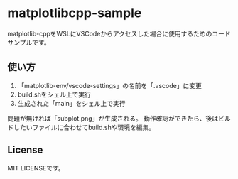 # matplotlibcpp-sample

matplotlib-cppをWSLにVSCodeからアクセスした場合に使用するためのコードサンプルです。

## 使い方

1. 「matplotlib-env/vscode-settings」の名前を「.vscode」に変更
2. build.shをシェル上で実行
3. 生成された「main」をシェル上で実行

問題が無ければ「subplot.png」が生成される。
動作確認ができたら、後はビルドしたいファイルに合わせてbuild.shや環境を編集。

## License
MIT LICENSEです。
